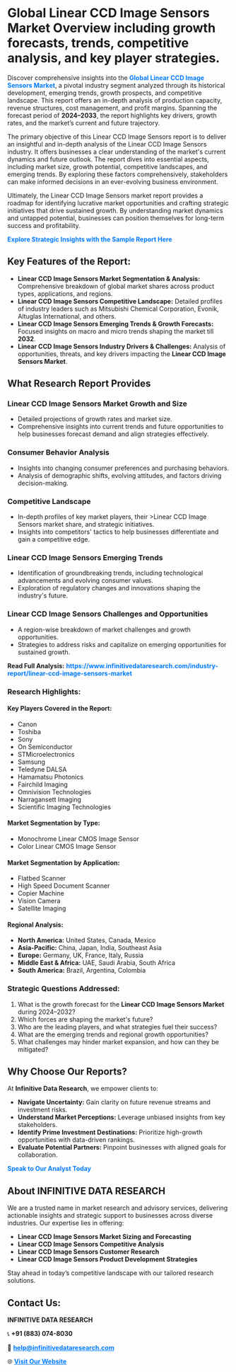 <h1>Global Linear CCD Image Sensors Market Overview including growth forecasts, trends, competitive analysis, and key player strategies.</h1>
<p>
Discover comprehensive insights into the 
<a href="https://www.infinitivedataresearch.com/industry-report/linear-ccd-image-sensors-market" rel="dofollow" style="color: #007BFF; text-decoration: none;"><strong>Global Linear CCD Image Sensors Market</strong></a>, a pivotal industry segment analyzed through its historical development, emerging trends, growth prospects, and competitive landscape. This report offers an in-depth analysis of production capacity, revenue structures, cost management, and profit margins. Spanning the forecast period of <strong>2024–2033</strong>, the report highlights key drivers, growth rates, and the market’s current and future trajectory.
</p>
<p>
The primary objective of this Linear CCD Image Sensors report is to deliver an insightful and in-depth analysis of the Linear CCD Image Sensors industry. It offers businesses a clear understanding of the market's current dynamics and future outlook. The report dives into essential aspects, including market size, growth potential, competitive landscapes, and emerging trends. By exploring these factors comprehensively, stakeholders can make informed decisions in an ever-evolving business environment.
</p>
<p>
Ultimately, the Linear CCD Image Sensors market report provides a roadmap for identifying lucrative market opportunities and crafting strategic initiatives that drive sustained growth. By understanding market dynamics and untapped potential, businesses can position themselves for long-term success and profitability.
</p>
<p>
<a href="https://www.infinitivedataresearch.com/request-sample/reportId=106707" style="color: #007BFF; text-decoration: none;"><strong>Explore Strategic Insights with the Sample Report Here</strong></a>
</p>

<h2>Key Features of the Report:</h2>
<ul>
<li><strong>Linear CCD Image Sensors Market Segmentation & Analysis:</strong> Comprehensive breakdown of global market shares across product types, applications, and regions.</li>
<li><strong>Linear CCD Image Sensors Competitive Landscape:</strong> Detailed profiles of industry leaders such as Mitsubishi Chemical Corporation, Evonik, Altuglas International, and others.</li>
<li><strong>Linear CCD Image Sensors Emerging Trends & Growth Forecasts:</strong> Focused insights on macro and micro trends shaping the market till <strong>2032</strong>.</li>
<li><strong>Linear CCD Image Sensors Industry Drivers & Challenges:</strong> Analysis of opportunities, threats, and key drivers impacting the <strong>Linear CCD Image Sensors Market</strong>.</li>
</ul>

<h2>What Research Report Provides</h2>
<h3>Linear CCD Image Sensors Market Growth and Size</h3>
<ul>
<li>Detailed projections of growth rates and market size.</li>
<li>Comprehensive insights into current trends and future opportunities to help businesses forecast demand and align strategies effectively.</li>
</ul>

<h3>Consumer Behavior Analysis</h3>
<ul>
<li>Insights into changing consumer preferences and purchasing behaviors.</li>
<li>Analysis of demographic shifts, evolving attitudes, and factors driving decision-making.</li>
</ul>

<h3>Competitive Landscape</h3>
<ul>
<li>In-depth profiles of key market players, their >Linear CCD Image Sensors market share, and strategic initiatives.</li>
<li>Insights into competitors' tactics to help businesses differentiate and gain a competitive edge.</li>
</ul>

<h3>Linear CCD Image Sensors Emerging Trends</h3>
<ul>
<li>Identification of groundbreaking trends, including technological advancements and evolving consumer values.</li>
<li>Exploration of regulatory changes and innovations shaping the industry's future.</li>
</ul>

<h3>Linear CCD Image Sensors Challenges and Opportunities</h3>
<ul>
<li>A region-wise breakdown of market challenges and growth opportunities.</li>
<li>Strategies to address risks and capitalize on emerging opportunities for sustained growth.</li>
</ul>
<p><strong>Read Full Analysis:</strong> <a href="https://www.infinitivedataresearch.com/industry-report/linear-ccd-image-sensors-market" rel="dofollow" style="color: #007BFF; text-decoration: none;"><strong>https://www.infinitivedataresearch.com/industry-report/linear-ccd-image-sensors-market</strong></a></p>
<h3>Research Highlights:</h3>
<h4>Key Players Covered in the Report:</h4>
<ul><li>Canon</li><li>Toshiba</li><li>Sony</li><li>On Semiconductor</li><li>STMicroelectronics</li><li>Samsung</li><li>Teledyne DALSA</li><li>Hamamatsu Photonics</li><li>Fairchild Imaging</li><li>Omnivision Technologies</li><li>Narragansett Imaging</li><li>Scientific Imaging Technologies</li></ul>
<h4>Market Segmentation by Type:</h4>
<ul><li>Monochrome Linear CMOS Image Sensor</li><li>Color Linear CMOS Image Sensor</li></ul>
<h4>Market Segmentation by Application:</h4>
<ul><li>Flatbed Scanner</li><li>High Speed Document Scanner</li><li>Copier Machine</li><li>Vision Camera</li><li>Satellite Imaging</li></ul>

<h4>Regional Analysis:</h4>
<ul>
<li><strong>North America:</strong> United States, Canada, Mexico</li>
<li><strong>Asia-Pacific:</strong> China, Japan, India, Southeast Asia</li>
<li><strong>Europe:</strong> Germany, UK, France, Italy, Russia</li>
<li><strong>Middle East & Africa:</strong> UAE, Saudi Arabia, South Africa</li>
<li><strong>South America:</strong> Brazil, Argentina, Colombia</li>
</ul>

<h3>Strategic Questions Addressed:</h3>
<ol>
<li>What is the growth forecast for the <strong>Linear CCD Image Sensors Market</strong> during 2024–2032?</li>
<li>Which forces are shaping the market's future?</li>
<li>Who are the leading players, and what strategies fuel their success?</li>
<li>What are the emerging trends and regional growth opportunities?</li>
<li>What challenges may hinder market expansion, and how can they be mitigated?</li>
</ol>

<h2>Why Choose Our Reports?</h2>
<p>At <strong>Infinitive Data Research</strong>, we empower clients to:</p>
<ul>
<li><strong>Navigate Uncertainty:</strong> Gain clarity on future revenue streams and investment risks.</li>
<li><strong>Understand Market Perceptions:</strong> Leverage unbiased insights from key stakeholders.</li>
<li><strong>Identify Prime Investment Destinations:</strong> Prioritize high-growth opportunities with data-driven rankings.</li>
<li><strong>Evaluate Potential Partners:</strong> Pinpoint businesses with aligned goals for collaboration.</li>
</ul>
<p><a href="https://www.infinitivedataresearch.com/industry-report/linear-ccd-image-sensors-market" rel="dofollow" style="color: #007BFF; text-decoration: none;"><strong>Speak to Our Analyst Today</strong></a></p>

<h2>About INFINITIVE DATA RESEARCH</h2>
<p>We are a trusted name in market research and advisory services, delivering actionable insights and strategic support to businesses across diverse industries. Our expertise lies in offering:</p>
<ul>
<li><strong>Linear CCD Image Sensors Market Sizing and Forecasting</strong></li>
<li><strong>Linear CCD Image Sensors Competitive Analysis</strong></li>
<li><strong>Linear CCD Image Sensors Customer Research</strong></li>
<li><strong>Linear CCD Image Sensors Product Development Strategies</strong></li>
</ul>
<p>Stay ahead in today’s competitive landscape with our tailored research solutions.</p>

<h2>Contact Us:</h2>
<p><strong>INFINITIVE DATA RESEARCH</strong></p>
<p>📞 <strong>+91 (883) 074-8030</strong></p>
<p>📧 <strong><a href="mailto:help@infinitivedataresearch.com" style="color: #007BFF;">help@infinitivedataresearch.com</a></strong></p>
<p>🌐 <strong><a href="https://www.infinitivedataresearch.com" rel="dofollow" style="color: #007BFF;">Visit Our Website</a></strong></p>